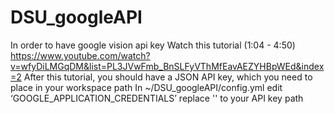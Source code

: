 # DSU_googleAPI
In order to have google vision api key
Watch this tutorial (1:04 - 4:50) https://www.youtube.com/watch?v=wfyDiLMGqDM&list=PL3JVwFmb_BnSLFyVThMfEavAEZYHBpWEd&index=2
  After this tutorial, you should have a JSON API key, which you need to place in your workspace path
  In ~/DSU_googleAPI/config.yml edit ‘GOOGLE_APPLICATION_CREDENTIALS’ replace '<Your API KEY>' to your API key path
